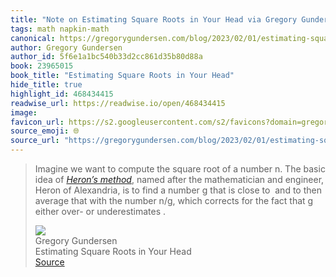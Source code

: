 ```yaml
---
title: "Note on Estimating Square Roots in Your Head via Gregory Gundersen"
tags: math napkin-math
canonical: https://gregorygundersen.com/blog/2023/02/01/estimating-square-roots/
author: Gregory Gundersen
author_id: 5f6e1a1bc540b33d2cc861d35b80d88a
book: 23965015
book_title: "Estimating Square Roots in Your Head"
hide_title: true
highlight_id: 468434415
readwise_url: https://readwise.io/open/468434415
image: 
favicon_url: https://s2.googleusercontent.com/s2/favicons?domain=gregorygundersen.com
source_emoji: 🌐
source_url: "https://gregorygundersen.com/blog/2023/02/01/estimating-square-roots/#:~:text=Imagine%20we%20want,or%20underestimates%20%E2%80%8B."
---
```


> Imagine we want to compute the square root of a number n. The basic idea of [*Heron’s method*](https://en.wikipedia.org/wiki/Methods_of_computing_square_roots#Heron's_method), named after the mathematician and engineer, Heron of Alexandria, is to find a number g that is close to ​ and to then average that with the number n/g, which corrects for the fact that g either over- or underestimates ​.
> <div class="quoteback-footer"><div class="quoteback-avatar"><img class="mini-favicon" src="https://s2.googleusercontent.com/s2/favicons?domain=gregorygundersen.com"></div><div class="quoteback-metadata"><div class="metadata-inner"><span style="display:none">FROM:</span><div aria-label="Gregory Gundersen" class="quoteback-author"> Gregory Gundersen</div><div aria-label="Estimating Square Roots in Your Head" class="quoteback-title"> Estimating Square Roots in Your Head</div></div></div><div class="quoteback-backlink"><a target="_blank" aria-label="go to the full text of this quotation" rel="noopener" href="https://gregorygundersen.com/blog/2023/02/01/estimating-square-roots/#:~:text=Imagine%20we%20want,or%20underestimates%20%E2%80%8B." class="quoteback-arrow"> Source</a></div></div>